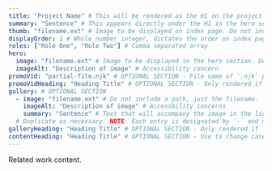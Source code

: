 ```yaml
---
title: "Project Name" # This will be rendered as the H1 on the project page
summary: "Sentence" # This appears directly under the H1 in the hero section
thumb: "filename.ext" # Image to be displayed on index page. Do not include a path, just the filename.
displayOrder: 1 # Whole number integer, dictates the order on index page
roles: ["Role One", "Role Two"] # Comma separated array
hero:
  image: "filename.ext" # Image to be displayed in the hero section. Do not include a path, just the filename.
  imageAlt: "Description of image" # Accessibility concern
promoVid: "partial-file.njk" # OPTIONAL SECTION - File name of `.njk` partial. See project readme for configuration instructions.
promoVidHeading: "Heading Title" # OPTIONAL SECTION - Only rendered if `promoVid` is present. Use to change promotional video section heading. Defaults to "Promotional Video" if omitted.
gallery: # OPTIONAL SECTION
  - image: "filename.ext" # Do not include a path, just the filename.
    imageAlt: "Description of image" # Accessbility concerns
    summary: "Sentence" # Text that will accompany the image in the lightbox section
  # Duplicate as necessary. NOTE: Each entry is designated by `-` and must include the three listed keys
galleryHeading: "Heading Title" # OPTIONAL SECTION - Only rendered if `gallery` is present. Use to change gallery section heading. Defaults to "Gallery" if omitted.
contentHeading: "Heading Title" # OPTIONAL SECTION - Use to change case study heading. Defaults to "Case Study" if omitted.
---
```


Related work content.

